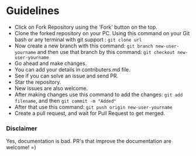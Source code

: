 # Guidelines
- Click on Fork Repository using the 'Fork' button on the top.
- Clone the forked repository on your PC. Using this command on your Git bash or any terminal with git support : ``` git clone url ```
- Now create a new branch with this command: ``` git branch new-user-yourname ``` and then use that branch by this command: ``` git checkout new-user-yourname ```
- Go ahead and make changes.
- You can add your details in contributers.md file.
- See if you can solve an issue and send PR.
- Star the repository.
- New issues are also welcome.
- After making changes use this command to add the changes: ``` git add filename ```, and then ``` git commit -m "Added" ```
- After that use this command: ``` git push origin new-user-yourname ```
- Create a pull request, and wait for Pull Request to get merged.


### Disclaimer
Yes, documentation is bad. PR's that improve the documentation are welcome! =)
